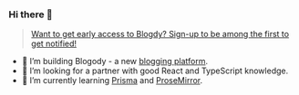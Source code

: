 ### Hi there 👋

> [Want to get early access to Blogdy? Sign-up to be among the first to get notified!](https://landing.blogody.com/)

- 🔭 I’m building Blogody - a new [blogging platform](https://www.jamify.org/2021/01/09/building-a-new-blogging-platform/).
- 👯 I’m looking for a partner with good React and TypeScript knowledge.
- 🌱 I’m currently learning [Prisma](https://www.prisma.io/) and [ProseMirror](https://github.com/prosemirror).

<!--
**styxlab/styxlab** is a ✨ _special_ ✨ repository because its `README.md` (this file) appears on your GitHub profile.

Here are some ideas to get you started:

- 🔭 I’m currently working on ...
- 🌱 I’m currently learning ...
- 👯 I’m looking to collaborate on ...
- 🤔 I’m looking for help with ...
- 💬 Ask me about ...
- 📫 How to reach me: ...
- 😄 Pronouns: ...
- ⚡ Fun fact: ...
-->
